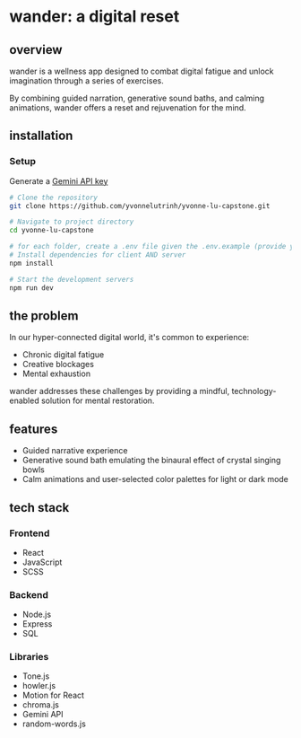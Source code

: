 # wander: a digital reset

## overview

wander is a wellness app designed to combat digital fatigue and unlock imagination through a series of exercises. 

By combining guided narration, generative sound baths, and calming animations, wander offers a reset and rejuvenation for the mind.

## installation

### Setup
Generate a [Gemini API key](https://ai.google.dev/gemini-api/docs/api-key)
```bash
# Clone the repository
git clone https://github.com/yvonnelutrinh/yvonne-lu-capstone.git

# Navigate to project directory
cd yvonne-lu-capstone

# for each folder, create a .env file given the .env.example (provide your own Gemini API key)
# Install dependencies for client AND server
npm install

# Start the development servers
npm run dev
```

## the problem

In our hyper-connected digital world, it's common to experience:
- Chronic digital fatigue
- Creative blockages
- Mental exhaustion

wander addresses these challenges by providing a mindful, technology-enabled solution for mental restoration.

## features

- Guided narrative experience
- Generative sound bath emulating the binaural effect of crystal singing bowls
- Calm animations and user-selected color palettes for light or dark mode

## tech stack

### Frontend
- React
- JavaScript
- SCSS

### Backend
- Node.js
- Express
- SQL

### Libraries
- Tone.js
- howler.js
- Motion for React
- chroma.js
- Gemini API
- random-words.js
